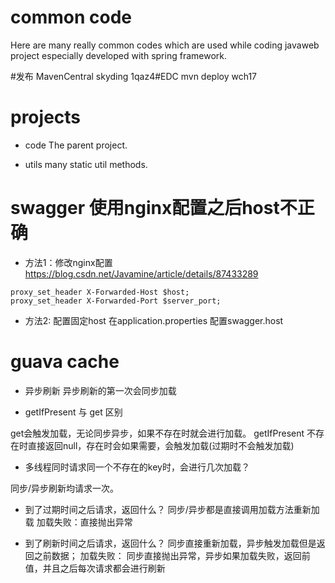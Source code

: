 # common code 
Here are many really common codes which are used while coding javaweb project especially developed with spring framework.

#发布
<server>
      <id>MavenCentral</id>
      <username>skyding</username>
      <password>1qaz4#EDC</password>
</server>
mvn deploy wch17

# projects
- code 
The parent project.

- utils
many static util methods.

# swagger 使用nginx配置之后host不正确
- 方法1：修改nginx配置
https://blog.csdn.net/Javamine/article/details/87433289
```text
proxy_set_header X-Forwarded-Host $host;
proxy_set_header X-Forwarded-Port $server_port;
```

- 方法2: 配置固定host
在application.properties 配置swagger.host

# guava cache
- 异步刷新
异步刷新的第一次会同步加载

- getIfPresent 与 get 区别

get会触发加载，无论同步异步，如果不存在时就会进行加载。
getIfPresent 不存在时直接返回null，存在时会如果需要，会触发加载(过期时不会触发加载)

- 多线程同时请求同一个不存在的key时，会进行几次加载？

同步/异步刷新均请求一次。

- 到了过期时间之后请求，返回什么？
同步/异步都是直接调用加载方法重新加载
加载失败：直接抛出异常

- 到了刷新时间之后请求，返回什么？
同步直接重新加载，异步触发加载但是返回之前数据；
加载失败：
同步直接抛出异常，异步如果加载失败，返回前值，并且之后每次请求都会进行刷新